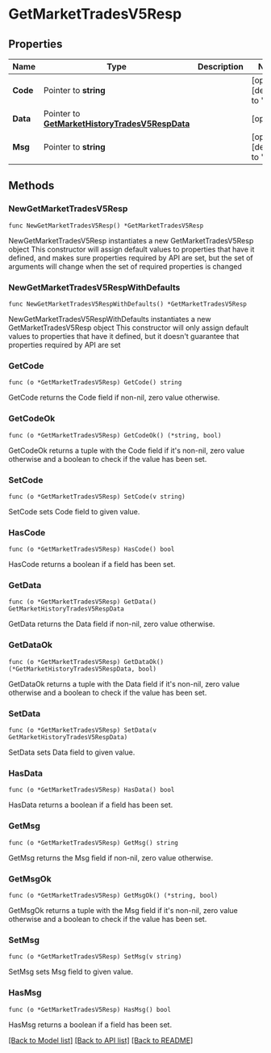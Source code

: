 # GetMarketTradesV5Resp

## Properties

Name | Type | Description | Notes
------------ | ------------- | ------------- | -------------
**Code** | Pointer to **string** |  | [optional] [default to ""]
**Data** | Pointer to [**GetMarketHistoryTradesV5RespData**](GetMarketHistoryTradesV5RespData.md) |  | [optional] 
**Msg** | Pointer to **string** |  | [optional] [default to ""]

## Methods

### NewGetMarketTradesV5Resp

`func NewGetMarketTradesV5Resp() *GetMarketTradesV5Resp`

NewGetMarketTradesV5Resp instantiates a new GetMarketTradesV5Resp object
This constructor will assign default values to properties that have it defined,
and makes sure properties required by API are set, but the set of arguments
will change when the set of required properties is changed

### NewGetMarketTradesV5RespWithDefaults

`func NewGetMarketTradesV5RespWithDefaults() *GetMarketTradesV5Resp`

NewGetMarketTradesV5RespWithDefaults instantiates a new GetMarketTradesV5Resp object
This constructor will only assign default values to properties that have it defined,
but it doesn't guarantee that properties required by API are set

### GetCode

`func (o *GetMarketTradesV5Resp) GetCode() string`

GetCode returns the Code field if non-nil, zero value otherwise.

### GetCodeOk

`func (o *GetMarketTradesV5Resp) GetCodeOk() (*string, bool)`

GetCodeOk returns a tuple with the Code field if it's non-nil, zero value otherwise
and a boolean to check if the value has been set.

### SetCode

`func (o *GetMarketTradesV5Resp) SetCode(v string)`

SetCode sets Code field to given value.

### HasCode

`func (o *GetMarketTradesV5Resp) HasCode() bool`

HasCode returns a boolean if a field has been set.

### GetData

`func (o *GetMarketTradesV5Resp) GetData() GetMarketHistoryTradesV5RespData`

GetData returns the Data field if non-nil, zero value otherwise.

### GetDataOk

`func (o *GetMarketTradesV5Resp) GetDataOk() (*GetMarketHistoryTradesV5RespData, bool)`

GetDataOk returns a tuple with the Data field if it's non-nil, zero value otherwise
and a boolean to check if the value has been set.

### SetData

`func (o *GetMarketTradesV5Resp) SetData(v GetMarketHistoryTradesV5RespData)`

SetData sets Data field to given value.

### HasData

`func (o *GetMarketTradesV5Resp) HasData() bool`

HasData returns a boolean if a field has been set.

### GetMsg

`func (o *GetMarketTradesV5Resp) GetMsg() string`

GetMsg returns the Msg field if non-nil, zero value otherwise.

### GetMsgOk

`func (o *GetMarketTradesV5Resp) GetMsgOk() (*string, bool)`

GetMsgOk returns a tuple with the Msg field if it's non-nil, zero value otherwise
and a boolean to check if the value has been set.

### SetMsg

`func (o *GetMarketTradesV5Resp) SetMsg(v string)`

SetMsg sets Msg field to given value.

### HasMsg

`func (o *GetMarketTradesV5Resp) HasMsg() bool`

HasMsg returns a boolean if a field has been set.


[[Back to Model list]](../README.md#documentation-for-models) [[Back to API list]](../README.md#documentation-for-api-endpoints) [[Back to README]](../README.md)


